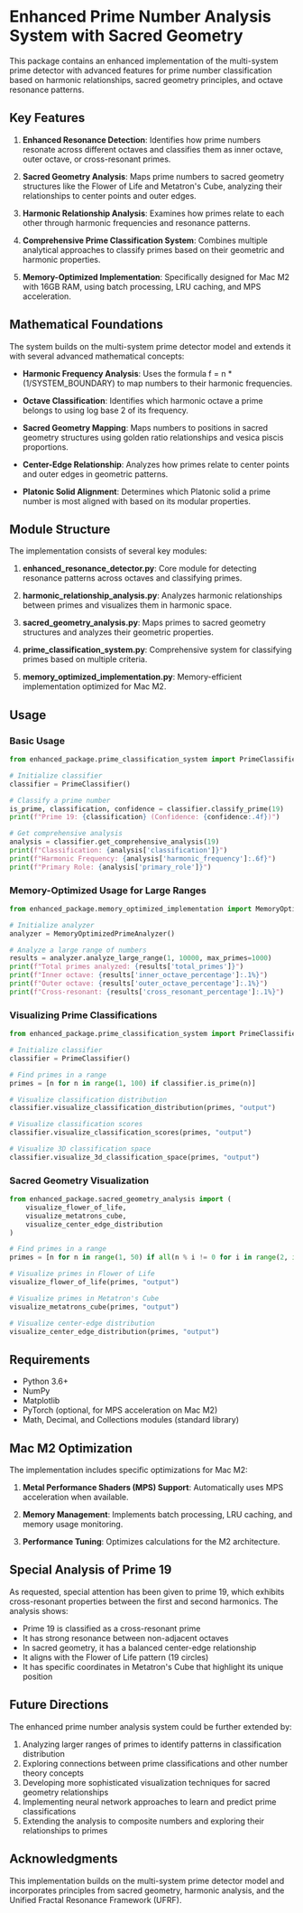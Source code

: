 # Enhanced Prime Number Analysis System with Sacred Geometry

This package contains an enhanced implementation of the multi-system prime detector with advanced features for prime number classification based on harmonic relationships, sacred geometry principles, and octave resonance patterns.

## Key Features

1. **Enhanced Resonance Detection**: Identifies how prime numbers resonate across different octaves and classifies them as inner octave, outer octave, or cross-resonant primes.

2. **Sacred Geometry Analysis**: Maps prime numbers to sacred geometry structures like the Flower of Life and Metatron's Cube, analyzing their relationships to center points and outer edges.

3. **Harmonic Relationship Analysis**: Examines how primes relate to each other through harmonic frequencies and resonance patterns.

4. **Comprehensive Prime Classification System**: Combines multiple analytical approaches to classify primes based on their geometric and harmonic properties.

5. **Memory-Optimized Implementation**: Specifically designed for Mac M2 with 16GB RAM, using batch processing, LRU caching, and MPS acceleration.

## Mathematical Foundations

The system builds on the multi-system prime detector model and extends it with several advanced mathematical concepts:

- **Harmonic Frequency Analysis**: Uses the formula f = n * (1/SYSTEM_BOUNDARY) to map numbers to their harmonic frequencies.

- **Octave Classification**: Identifies which harmonic octave a prime belongs to using log base 2 of its frequency.

- **Sacred Geometry Mapping**: Maps numbers to positions in sacred geometry structures using golden ratio relationships and vesica piscis proportions.

- **Center-Edge Relationship**: Analyzes how primes relate to center points and outer edges in geometric patterns.

- **Platonic Solid Alignment**: Determines which Platonic solid a prime number is most aligned with based on its modular properties.

## Module Structure

The implementation consists of several key modules:

1. **enhanced_resonance_detector.py**: Core module for detecting resonance patterns across octaves and classifying primes.

2. **harmonic_relationship_analysis.py**: Analyzes harmonic relationships between primes and visualizes them in harmonic space.

3. **sacred_geometry_analysis.py**: Maps primes to sacred geometry structures and analyzes their geometric properties.

4. **prime_classification_system.py**: Comprehensive system for classifying primes based on multiple criteria.

5. **memory_optimized_implementation.py**: Memory-efficient implementation optimized for Mac M2.

## Usage

### Basic Usage

```python
from enhanced_package.prime_classification_system import PrimeClassifier

# Initialize classifier
classifier = PrimeClassifier()

# Classify a prime number
is_prime, classification, confidence = classifier.classify_prime(19)
print(f"Prime 19: {classification} (Confidence: {confidence:.4f})")

# Get comprehensive analysis
analysis = classifier.get_comprehensive_analysis(19)
print(f"Classification: {analysis['classification']}")
print(f"Harmonic Frequency: {analysis['harmonic_frequency']:.6f}")
print(f"Primary Role: {analysis['primary_role']}")
```

### Memory-Optimized Usage for Large Ranges

```python
from enhanced_package.memory_optimized_implementation import MemoryOptimizedPrimeAnalyzer

# Initialize analyzer
analyzer = MemoryOptimizedPrimeAnalyzer()

# Analyze a large range of numbers
results = analyzer.analyze_large_range(1, 10000, max_primes=1000)
print(f"Total primes analyzed: {results['total_primes']}")
print(f"Inner octave: {results['inner_octave_percentage']:.1%}")
print(f"Outer octave: {results['outer_octave_percentage']:.1%}")
print(f"Cross-resonant: {results['cross_resonant_percentage']:.1%}")
```

### Visualizing Prime Classifications

```python
from enhanced_package.prime_classification_system import PrimeClassifier

# Initialize classifier
classifier = PrimeClassifier()

# Find primes in a range
primes = [n for n in range(1, 100) if classifier.is_prime(n)]

# Visualize classification distribution
classifier.visualize_classification_distribution(primes, "output")

# Visualize classification scores
classifier.visualize_classification_scores(primes, "output")

# Visualize 3D classification space
classifier.visualize_3d_classification_space(primes, "output")
```

### Sacred Geometry Visualization

```python
from enhanced_package.sacred_geometry_analysis import (
    visualize_flower_of_life,
    visualize_metatrons_cube,
    visualize_center_edge_distribution
)

# Find primes in a range
primes = [n for n in range(1, 50) if all(n % i != 0 for i in range(2, int(n**0.5) + 1))]

# Visualize primes in Flower of Life
visualize_flower_of_life(primes, "output")

# Visualize primes in Metatron's Cube
visualize_metatrons_cube(primes, "output")

# Visualize center-edge distribution
visualize_center_edge_distribution(primes, "output")
```

## Requirements

- Python 3.6+
- NumPy
- Matplotlib
- PyTorch (optional, for MPS acceleration on Mac M2)
- Math, Decimal, and Collections modules (standard library)

## Mac M2 Optimization

The implementation includes specific optimizations for Mac M2:

1. **Metal Performance Shaders (MPS) Support**: Automatically uses MPS acceleration when available.

2. **Memory Management**: Implements batch processing, LRU caching, and memory usage monitoring.

3. **Performance Tuning**: Optimizes calculations for the M2 architecture.

## Special Analysis of Prime 19

As requested, special attention has been given to prime 19, which exhibits cross-resonant properties between the first and second harmonics. The analysis shows:

- Prime 19 is classified as a cross-resonant prime
- It has strong resonance between non-adjacent octaves
- In sacred geometry, it has a balanced center-edge relationship
- It aligns with the Flower of Life pattern (19 circles)
- It has specific coordinates in Metatron's Cube that highlight its unique position

## Future Directions

The enhanced prime number analysis system could be further extended by:

1. Analyzing larger ranges of primes to identify patterns in classification distribution
2. Exploring connections between prime classifications and other number theory concepts
3. Developing more sophisticated visualization techniques for sacred geometry relationships
4. Implementing neural network approaches to learn and predict prime classifications
5. Extending the analysis to composite numbers and exploring their relationships to primes

## Acknowledgments

This implementation builds on the multi-system prime detector model and incorporates principles from sacred geometry, harmonic analysis, and the Unified Fractal Resonance Framework (UFRF).
